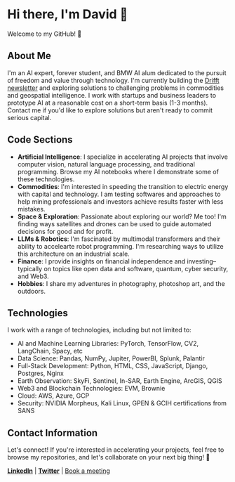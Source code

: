 # Hi there, I'm David 👋
Welcome to my GitHub! 🚀

## About Me

I'm an AI expert, forever student, and BMW AI alum dedicated to the pursuit of freedom and value through technology. I'm currently building the [Drifft newsletter](https://drifft.beehiiv.com) and exploring solutions to challenging problems in commodities and geospatial intelligence. I work with startups and business leaders to prototype AI at a reasonable cost on a short-term basis (1-3 months). Contact me if you'd like to explore solutions but aren't ready to commit serious capital.

## Code Sections

- **Artificial Intelligence**: I specialize in accelerating AI projects that involve computer vision, natural language processing, and traditional programming. Browse my AI notebooks where I demonstrate some of these technologies.
- **Commodities**: I'm interested in speeding the transition to electric energy with capital and technology. I am testing softwares and approaches to help mining professionals and investors achieve results faster with less mistakes.
- **Space & Exploration**: Passionate about exploring our world? Me too! I'm finding ways satellites and drones can be used to guide automated decisions for good and for profit.
- **LLMs & Robotics**: I'm fascinated by multimodal transformers and their ability to accelearte robot programming. I'm researching ways to utilize this architecture on an industrial scale.
- **Finance**: I provide insights on financial independence and investing–typically on topics like open data and software, quantum, cyber security, and Web3.
- **Hobbies**: I share my adventures in photography, photoshop art, and the outdoors.

## Technologies

I work with a range of technologies, including but not limited to:

- AI and Machine Learning Libraries: PyTorch, TensorFlow, CV2, LangChain, Spacy, etc
- Data Science: Pandas, NumPy, Jupiter, PowerBI, Splunk, Palantir
- Full-Stack Development: Python, HTML, CSS, JavaScript, Django, Postgres, Nginx
- Earth Observation: SkyFi, Sentinel, In-SAR, Earth Engine, ArcGIS, QGIS
- Web3 and Blockchain Technologies: EVM, Brownie
- Cloud: AWS, Azure, GCP
- Security: NVIDIA Morpheus, Kali Linux, GPEN & GCIH certifications from SANS
  
## Contact Information

Let's connect! If you're interested in accelerating your projects, feel free to browse my repositories, and let's collaborate on your next big thing! 🤝

**[LinkedIn](https://www.linkedin.com/in/davidimprovz/)** | **[Twitter](https://twitter.com/d_comfe)** | [Book a meeting](https://cal.com/dwilliams)

